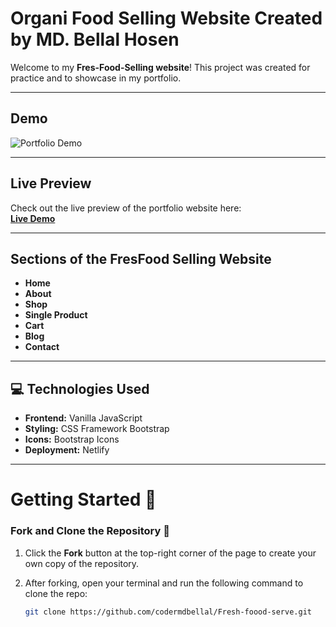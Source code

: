 # Organi Food Selling Website Created by MD. Bellal Hosen

Welcome to my **Fres-Food-Selling website**! This project was created for practice and to showcase in my portfolio.

---

## Demo

![Portfolio Demo](https://i.postimg.cc/zv2GRp75/Organic-Grocery-Store-HTML-Website-Template-01-14-2025-10-22-PM.png)

---

## Live Preview

Check out the live preview of the portfolio website here:  
[**Live Demo**](#)

---

## Sections of the FresFood Selling Website
- **Home**
- **About**
- **Shop**
- **Single Product**
- **Cart**
- **Blog**
- **Contact**

---

## 💻 Technologies Used
- **Frontend:** Vanilla JavaScript
- **Styling:** CSS Framework Bootstrap
- **Icons:** Bootstrap Icons
- **Deployment:** Netlify

---

# Getting Started 🎯

### Fork and Clone the Repository 🚀
1. Click the **Fork** button at the top-right corner of the page to create your own copy of the repository.
2. After forking, open your terminal and run the following command to clone the repo:

   ```bash
   git clone https://github.com/codermdbellal/Fresh-foood-serve.git

